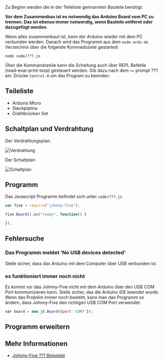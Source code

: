 Zu Beginn werden die in der Teileliste gennannten Bauteile benötigt.

**Vor dem Zusammenbau ist es notwendig das Arduino Board vom PC zu trennen. Das ist ebenso immer notwendig, wenn Bauteile entfernt oder dazugefügt werden.**

Wenn alles zusammenbaut ist, kann der Arduino wieder mit dem PC verbunden werden. Danach wird das Programm aus dem `node-ardx-de` Verzeichnis über die folgende Kommadozeile gestarted:

```shell
node code/???.js
```

Über die Kommandozeile kann die Schaltung auch über REPL Befehle (read–eval–print-loop) gesteuert werden. Gib dazu nach dem `>>` prompt ??? ein. Drücke `Control-D` um das Program zu beenden.

## Teileliste

* Arduino Micro
* Steckplatine
* Drahtbrücken Set

## Schaltplan und Verdrahtung

Der Verdrahtungsplan: 

![Verdrahtung](../../images/circ/???_Steckplatine.png "Verdrahtung")

Der Schaltplan:

![Schaltplan](../../images/circ/???-schematic.png "Schaltplan")

## Programm

Das Javascript Programm befindet sich unter `code/???.js`

```javascript
var five = require("johnny-five");

five.Board().on("ready", function() {

});
```

## Fehlersuche

###  Das Programm meldet 'No USB devices detected'

Stelle sicher, dass das Arduino mit dem Computer über USB verbunden ist.

### es funktioniert immer noch nicht

Es kommt vor das Johnny-Five nicht mit dem Arduino über den USB COM Port kommunizieren kann. Stelle sicher, das die Arduino IDE beendet wurde. Wenn das Probelm immer noch besteht, kann man das Programm so ändern, dass Johnny-Five den richtigen USB COM Port verwendet:

```javascript
var board = new j5.Board({port:'COM7'});
```

## Programm erweitern

## Mehr Informationen

* [Johnny-Five ??? Beispiele](http://johnny-five.io/examples/???/)



